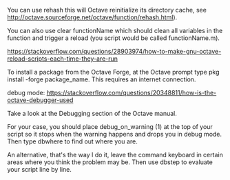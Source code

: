 You can use rehash this will Octave reinitialize its directory cache, see http://octave.sourceforge.net/octave/function/rehash.html).You can also use clear functionName which should clean all variables in the function and trigger a reload (you script would be called functionName.m).https://stackoverflow.com/questions/28903974/how-to-make-gnu-octave-reload-scripts-each-time-they-are-runTo install a package from the Octave Forge, at the Octave prompt type pkg install -forge package_name. This requires an internet connection.debug mode: https://stackoverflow.com/questions/20348811/how-is-the-octave-debugger-usedTake a look at the Debugging section of the Octave manual.For your case, you should place debug_on_warning (1) at the top of your script so it stops when the warning happens and drops you in debug mode. Then type dbwhere to find out where you are.An alternative, that's the way I do it, leave the command keyboard in certain areas where you think the problem may be. Then use dbstep to evaluate your script line by line.